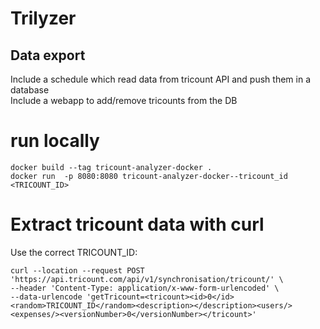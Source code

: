 # Trilyzer
## Data export
Include a schedule which read data from tricount API and push them in a database  
Include a webapp to add/remove tricounts from the DB


# run locally
```shell
docker build --tag tricount-analyzer-docker .    
docker run  -p 8080:8080 tricount-analyzer-docker--tricount_id <TRICOUNT_ID>
```



# Extract tricount data with curl

Use the correct TRICOUNT_ID:
```shell
curl --location --request POST 'https://api.tricount.com/api/v1/synchronisation/tricount/' \
--header 'Content-Type: application/x-www-form-urlencoded' \
--data-urlencode 'getTricount=<tricount><id>0</id><random>TRICOUNT_ID</random><description></description><users/><expenses/><versionNumber>0</versionNumber></tricount>' 
```